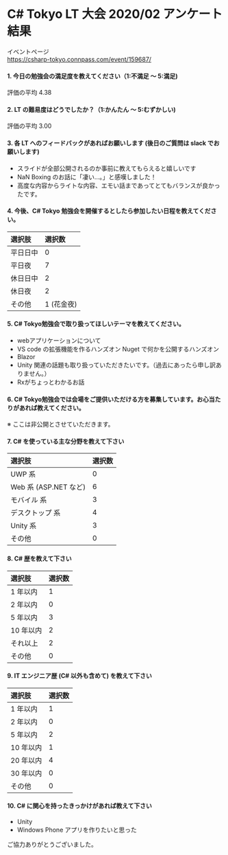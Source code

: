 # C# Tokyo LT 大会 2020/02 アンケート結果

イベントページ  
https://csharp-tokyo.connpass.com/event/159687/

#### 1. 今日の勉強会の満足度を教えてください（1:不満足 〜 5:満足)

評価の平均 4.38

#### 2. LT の難易度はどうでしたか？（1:かんたん 〜 5:むずかしい)

評価の平均 3.00

#### 3. 各 LT へのフィードバックがあればお願いします (後日のご質問は slack でお願いします)

* スライドが全部公開されるのか事前に教えてもらえると嬉しいです
* NaN Boxing のお話に「凄い…。」と感嘆しました！
* 高度な内容からライトな内容、エモい話まであってとてもバランスが良かったです。

#### 4. 今後、C# Tokyo 勉強会を開催するとしたら参加したい日程を教えてください。

| 選択肢 | 選択数 |
|:-|:-|
| 平日日中 | 0 |	
| 平日夜   | 7 |
| 休日日中 | 2 |
| 休日夜   | 2 |
| その他   | 1 (花金夜) |

#### 5. C# Tokyo勉強会で取り扱ってほしいテーマを教えてください。

* webアプリケーションについて
* VS code の拡張機能を作るハンズオン Nuget で何かを公開するハンズオン
* Blazor
* Unity 関連の話題も取り扱っていただきたいです。（過去にあったら申し訳ありません。）
* Rxがちょっとわかるお話

#### 6. C# Tokyo勉強会では会場をご提供いただける方を募集しています。お心当たりがあれば教えてください。

※ ここは非公開とさせていただきます。

#### 7. C# を使っている主な分野を教えて下さい

| 選択肢 | 選択数 |
|:-|:-|
| UWP 系                    | 0 |
| Web 系 (ASP[]().NET など) | 6 |
| モバイル 系               | 3 |
| デスクトップ 系           | 4 |
| Unity 系                  | 3 |
| その他                    | 0 |

#### 8. C# 歴を教えて下さい

| 選択肢 | 選択数 |
|:-|:-|
| 1 年以内 | 1 |
| 2 年以内 | 0 |
| 5 年以内 | 3 |
| 10 年以内 | 2 |
| それ以上 | 2 |
| その他 | 0 |

#### 9. IT エンジニア歴 (C# 以外も含めて) を教えて下さい

| 選択肢 | 選択数 |
|:-|:-|
| 1 年以内 | 1 |
| 2 年以内 | 0 |
| 5 年以内 | 2 |
| 10 年以内 | 1 |
| 20 年以内 | 4 |
| 30 年以内 | 0 |
| その他 | 0 |

#### 10. C# に関心を持ったきっかけがあれば教えて下さい

* Unity
* Windows Phone アプリを作りたいと思った

ご協力ありがとうございました。
